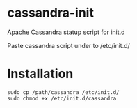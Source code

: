 cassandra-init
==============

Apache Cassandra statup script for init.d

Paste cassandra script under to /etc/init.d/

# Installation

```shell
sudo cp /path/cassandra /etc/init.d/
sudo chmod +x /etc/init.d/cassandra
```

